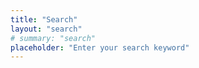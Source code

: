 ```yaml
---
title: "Search"
layout: "search"
# summary: "search"
placeholder: "Enter your search keyword"
---
```

